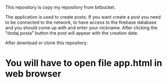 This repository is copy my repository from bitbucket.

The application is used to create posts. If you want  create a post you need to be connected to the network, to have access to the firebase database and you should come up with and enter your nickname.
After clicking the "dodaj posta" button the post will appear with the creation date.

After download or clone this repository:
# You will have to open file app.html in web browser
